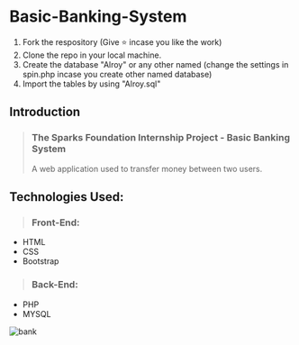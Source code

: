 # Basic-Banking-System
 
1. Fork the respository (Give ⭐ incase you like the work)
2. Clone the repo in your local machine.
3. Create the database "Alroy" or any other named (change the settings in spin.php incase you create other named database)
4. Import the tables by using "Alroy.sql"

## Introduction
>  ### The Sparks Foundation Internship Project - Basic Banking System
> A web application used to transfer money between two users.

## Technologies Used:
>  ### Front-End:
- HTML
- CSS
- Bootstrap
> ### Back-End:
-  PHP 
-  MYSQL

![bank](https://user-images.githubusercontent.com/68016670/166570057-148a3d32-a247-4a33-a7d7-03f8933483c6.png)
